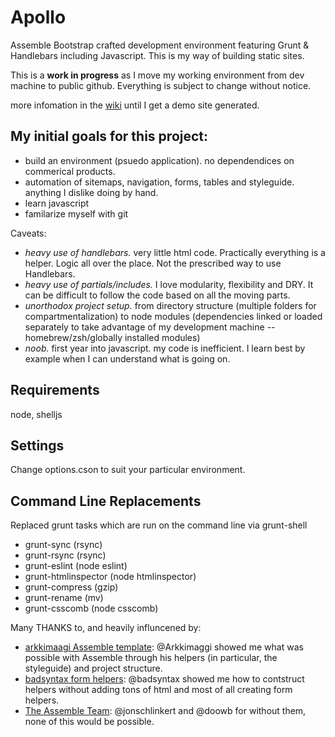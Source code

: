 Apollo
=====

Assemble Bootstrap crafted development environment featuring Grunt &amp; Handlebars including Javascript. This is my way of building static sites.

This is a **work in progress** as I move my working environment from dev machine to public github. Everything is subject to change without notice. 

more infomation in the [wiki](https://github.com/akileez/apollo/wiki) until I get a demo site generated.

My initial goals for this project:
---
* build an environment (psuedo application). no dependendices on commerical products.
* automation of sitemaps, navigation, forms, tables and styleguide. anything I dislike doing by hand.
* learn javascript
* familarize myself with git

Caveats:  
* _heavy use of handlebars._ very little html code. Practically everything is a helper. Logic all over the place. Not the prescribed way to use Handlebars.
* _heavy use of partials/includes._ I love modularity, flexibility and DRY. It can be difficult to follow the code based on all the moving parts.
* _unorthodox project setup._ from directory structure (multiple folders for compartmentalization) to node modules (dependencies linked or loaded separately to take advantage of my development machine -- homebrew/zsh/globally installed modules)
* _noob._ first year into javascript. my code is inefficient. I learn best by example when I can understand what is going on.

## Requirements
node, shelljs

## Settings

Change options.cson to suit your particular environment.

## Command Line Replacements
Replaced grunt tasks which are run on the command line via grunt-shell  
* grunt-sync (rsync)  
* grunt-rsync (rsync)  
* grunt-eslint (node eslint)  
* grunt-htmlinspector (node htmlinspector)  
* grunt-compress (gzip)  
* grunt-rename (mv)  
* grunt-csscomb (node csscomb)

Many THANKS to, and heavily influncened by:

* [arkkimaagi Assemble template](https://github.com/Arkkimaagi/assemble-website-template): @Arkkimaggi showed me what was possible with Assemble through his helpers (in particular, the styleguide) and project structure.   
* [badsyntax form helpers](https://github.com/badsyntax/handlebars-form-helpers): @badsyntax showed me how to contstruct helpers without adding tons of html and most of all creating form helpers. 
* [The Assemble Team](https://github.com/assemble/assemble): @jonschlinkert and @doowb for without them, none of this would be possible.  
